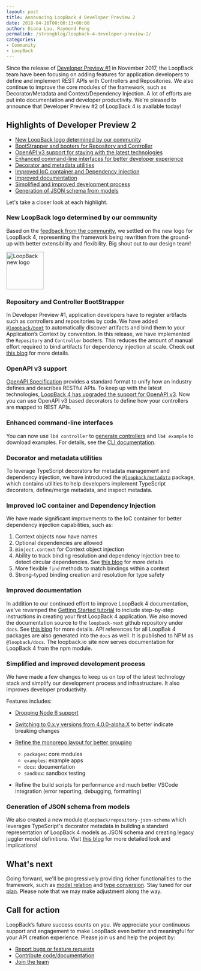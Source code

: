 ```yaml
---
layout: post
title: Announcing LoopBack 4 Developer Preview 2
date: 2018-04-16T00:00:13+00:00
author: Diana Lau, Raymond Feng
permalink: /strongblog/loopback-4-developer-preview-2/
categories:
- Community
- LoopBack
---
```


Since the release of [Developer Preview #1][dp1]
in November 2017, the LoopBack team have been focusing on adding features for application developers to define and implement REST APIs with Controllers and Repositories. 
We also continue to improve the core modules of the framework, such as Decorator/Metadata and
Context/Dependency Injection. A lot of efforts are put into documentation and
developer productivity. We're pleased to announce that Developer Preview #2
of LoopBack 4 is available today!

## Highlights of Developer Preview 2

* [New LoopBack logo determined by our community](#new-loopback-logo-determined-by-our-community)
* [BootStrapper and booters for Repository and Controller](#repository-and-controller-bootstrapper)
* [OpenAPI v3 support for staying with the latest technologies](#openapi-v3-support)
* [Enhanced command-line interfaces for better developer experience](#enhanced-command-line-interfaces)
* [Decorator and metadata utilities](#dgiecorator-and-metadata-utilities)
* [Improved IoC container and Dependency Injection](#improved-ioc-container-and-dependency-injection)
* [Improved documentation](#improved-documentation)
* [Simplified and improved development process](#development-process)
* [Generation of JSON schema from models](#generation-of-json-schema-from-models)

Let's take a closer look at each highlight.

<!--more-->

### New LoopBack logo determined by our community

Based on the [feedback from the community][logo], we settled on the new logo
for LoopBack 4, representing the framework being rewritten from the ground-up
with better extensibility and flexibility. Big shout out to our design team!

<img src="http://loopback.io/images/branding/mark/blue/loopback.jpg" alt="LoopBack new logo" style="width: 100px; margin:auto;"/>

### Repository and Controller BootStrapper

In Developer Preview #1, application developers have to register artifacts such
as controllers and repositories by code. We have added [`@loopback/boot`][boot-git]
to automatically discover artifacts and bind them to your Application’s Context
by convention. In this release, we have implemented the `Repository` and
`Controller` booters. This reduces the amount of manual effort required to
bind artifacts for dependency injection at scale. Check out [this blog][boot-blog]
for more details.

### OpenAPI v3 support

[OpenAPI Specification][oas] provides a standard format to unify how an industry
defines and describes RESTful APIs. To keep up with the latest technologies,
[LoopBack 4 has upgraded the support for OpenAPI v3][swagger-to-oas3]. Now you
can use OpenAPI v3 based decorators to define how your controllers are mapped
to REST APIs.

### Enhanced command-line interfaces

You can now use `lb4 controller` to [generate controllers][controller-blog]
and `lb4 example` to download examples. For details, see the [CLI documentation][cli-doc].

### Decorator and metadata utilities

To leverage TypeScript decorators for metadata management and dependency
injection, we have introduced the [`@loopback/metadata`][metadata] package,
which contains utilities to help developers implement TypeScript decorators,
define/merge metadata, and inspect metadata.

### Improved IoC container and Dependency Injection

We have made significant improvements to the IoC container for better dependency
injection capabilities, such as:

1.  Context objects now have names
2.  Optional dependencies are allowed
3.  `@inject.context` for Context object injection
4.  Ability to track binding resolution and dependency injection tree to detect
    circular dependencies. See [this blog][di-blog] for more details
5.  More flexible `find` methods to match bindings within a context
6.  Strong-typed binding creation and resolution for type safety

### Improved documentation

In addition to our continued effort to improve LoopBack 4 documentation,
we've revamped the [Getting Started tutorial][todo] to include step-by-step
instructions in creating your first LoopBack 4 application. We also moved the
documentation source to the `loopback-next` github repository under `docs`. See
[this blog][docs-blog] for more details. API references for all LoopBak 4
packages are also generated into the `docs` as well. It is published to NPM as
`@loopback/docs`. The loopback.io site now serves documentation for LoopBack 4
from the npm module.

### Simplified and improved development process

We have made a few changes to keep us on top of the latest technology stack and
simplify our development process and infrastructure. It also improves developer
productivity.

Features includes:

* [Dropping Node 6 support][node6-blog]
* [Switching to 0.x.y versions from 4.0.0-alpha.X][0.x.y] to better indicate breaking changes
* [Refine the monorepo layout for better grouping](https://github.com/strongloop/loopback-next/pull/1231)

  * `packages`: core modules
  * `examples`: example apps
  * `docs`: documentation
  * `sandbox`: sandbox testing

* Refine the build scripts for performance and much better VSCode integration
  (error reporting, debugging, formatting)

### Generation of JSON schema from models

We also created a new module `@loopback/repository-json-schema` which leverages TypeScript's decorator metadata in building a standard representation of LoopBack 4 models as JSON schema and creating legacy juggler model definitions. Visit [this blog][json-schema-blog] for more detailed look and implications!

## What's next

Going forward, we'll be progressively providing richer functionalities to the framework,
such as [model relation](https://github.com/strongloop/loopback-next/issues/1032) and [type conversion](https://github.com/strongloop/loopback-next/issues/755). Stay tuned for our [plan][plan].
Please note that we may make adjustment along the way.

## Call for action

LoopBack’s future success counts on you. We appreciate your continuous support and engagement to make LoopBack even better and meaningful for your API creation experience. Please join us and help the project by:

* [Report bugs or feature requests](https://github.com/strongloop/loopback-next/issues)
* [Contribute code/documentation](https://github.com/strongloop/loopback-next/blob/master/docs/CONTRIBUTING.md)
* [Join the team](https://github.com/strongloop/loopback-next/issues/110)

[dp1]: https://strongloop.com/strongblog/loopback-4-developer-preview-release
[logo]: https://strongloop.com/strongblog/thanks-loopback-4-logo/
[boot-git]: https://github.com/strongloop/loopback-next/tree/master/packages/boot
[boot-blog]: https://strongloop.com/strongblog/introducing-boot-for-loopback-4
[oas]: https://github.com/OAI/OpenAPI-Specification
[swagger-to-oas3]: https://strongloop.com/strongblog/upgrade-from-swagger-to-openapi-3/
[controller-blog]: https://strongloop.com/strongblog/generate-controllers-loopback-4-cli/
[cli-doc]: http://loopback.io/doc/en/lb4/Command-line-interface.html
[todo]: http://loopback.io/doc/en/lb4/todo-tutorial.html
[metadata]: https://github.com/strongloop/loopback-next/blob/master/packages/metadata
[di-blog]: https://strongloop.com/strongblog/loopback-4-track-down-dependency-injections/
[node6-blog]: https://strongloop.com/strongblog/loopback-4-dropping-node6
[docs-blog]: https://strongloop.com/strongblog/march-2018-milestone/
[0.x.y]: https://github.com/strongloop/loopback-next/issues/954
[json-schema-blog]: https://strongloop.com/strongblog/loopback-4-json-schema-generation
[plan]: https://github.com/strongloop/loopback-next/wiki/Upcoming-Releases
